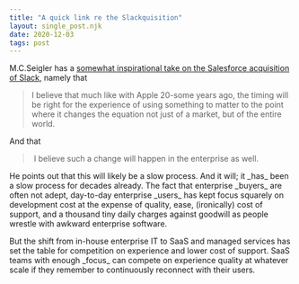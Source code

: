 ```yaml
---
title: "A quick link re the Slackquisition"
layout: single_post.njk
date: 2020-12-03
tags: post
---
```


M.C.Seigler has a [somewhat inspirational take on the Salesforce acquisition of Slack](https://500ish.com/the-way-of-the-future-679697c35f79), namely that

> I believe that much like with Apple 20-some years ago, the timing will be right for the experience of using something to matter to the point where it changes the equation not just of a market, but of the entire world.

And that

>  I believe such a change will happen in the enterprise as well.

He points out that this will likely be a slow process. And it will; it \_has\_ been a slow process for decades already. The fact that enterprise \_buyers\_ are often not adept, day-to-day enterprise \_users\_ has kept focus squarely on development cost at the expense of quality, ease, (ironically) cost of support, and a thousand tiny daily charges against goodwill as people wrestle with awkward enterprise software.

But the shift from in-house enterprise IT to SaaS and managed services has set the table for competition on experience and lower cost of support. SaaS teams with enough \_focus\_ can compete on experience quality at whatever scale if they remember to continuously reconnect with their users.
